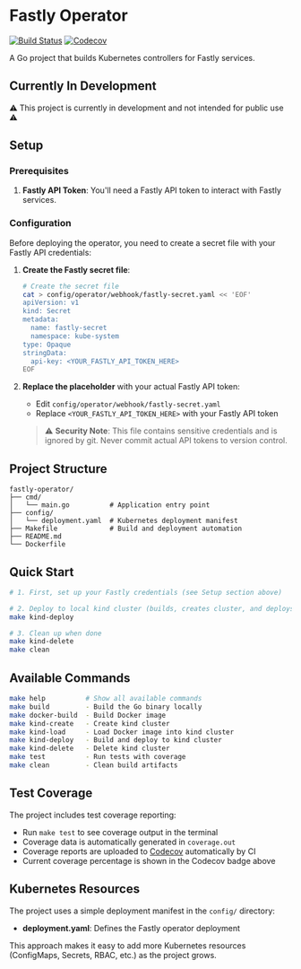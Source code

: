 # Fastly Operator

[![Build Status](https://github.com/seatgeek/fastly-operator/workflows/CI/badge.svg)](https://github.com/seatgeek/fastly-operator/actions)
[![Codecov](https://img.shields.io/codecov/c/github/seatgeek/fastly-operator?style=flat-square)](https://codecov.io/gh/seatgeek/fastly-operator)

A Go project that builds Kubernetes controllers for Fastly services.

## Currently In Development

⚠️ This project is currently in development and not intended for public use ⚠️

## Setup

### Prerequisites

1. **Fastly API Token**: You'll need a Fastly API token to interact with Fastly services.

### Configuration

Before deploying the operator, you need to create a secret file with your Fastly API credentials:

1. **Create the Fastly secret file**:
   ```bash
   # Create the secret file
   cat > config/operator/webhook/fastly-secret.yaml << 'EOF'
   apiVersion: v1
   kind: Secret
   metadata:
     name: fastly-secret
     namespace: kube-system
   type: Opaque
   stringData:
     api-key: <YOUR_FASTLY_API_TOKEN_HERE>
   EOF
   ```

2. **Replace the placeholder** with your actual Fastly API token:
   - Edit `config/operator/webhook/fastly-secret.yaml`
   - Replace `<YOUR_FASTLY_API_TOKEN_HERE>` with your Fastly API token

   > ⚠️  **Security Note**: This file contains sensitive credentials and is ignored by git. Never commit actual API tokens to version control.

## Project Structure

```
fastly-operator/
├── cmd/
│   └── main.go          # Application entry point
├── config/
│   └── deployment.yaml  # Kubernetes deployment manifest
├── Makefile             # Build and deployment automation
├── README.md
└── Dockerfile
```

## Quick Start

```bash
# 1. First, set up your Fastly credentials (see Setup section above)

# 2. Deploy to local kind cluster (builds, creates cluster, and deploys)
make kind-deploy

# 3. Clean up when done
make kind-delete
make clean
```

## Available Commands

```bash
make help          # Show all available commands
make build         - Build the Go binary locally
make docker-build  - Build Docker image
make kind-create   - Create kind cluster
make kind-load     - Load Docker image into kind cluster
make kind-deploy   - Build and deploy to kind cluster
make kind-delete   - Delete kind cluster
make test          - Run tests with coverage
make clean         - Clean build artifacts
```

## Test Coverage

The project includes test coverage reporting:

- Run `make test` to see coverage output in the terminal
- Coverage data is automatically generated in `coverage.out`
- Coverage reports are uploaded to [Codecov](https://codecov.io/gh/seatgeek/fastly-operator) automatically by CI
- Current coverage percentage is shown in the Codecov badge above

## Kubernetes Resources

The project uses a simple deployment manifest in the `config/` directory:

- **deployment.yaml**: Defines the Fastly operator deployment

This approach makes it easy to add more Kubernetes resources (ConfigMaps, Secrets, RBAC, etc.) as the project grows.
